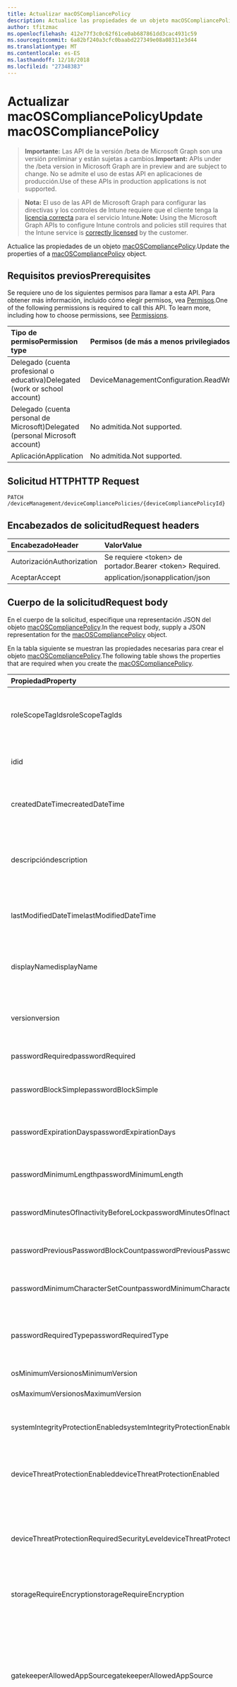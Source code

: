 ```yaml
---
title: Actualizar macOSCompliancePolicy
description: Actualice las propiedades de un objeto macOSCompliancePolicy.
author: tfitzmac
ms.openlocfilehash: 412e77f3c0c62f61ce0ab687861dd3cac4931c59
ms.sourcegitcommit: 6a82bf240a3cfc0baabd227349e08a08311e3d44
ms.translationtype: MT
ms.contentlocale: es-ES
ms.lasthandoff: 12/18/2018
ms.locfileid: "27348383"
---
```

# <a name="update-macoscompliancepolicy"></a><span data-ttu-id="749f7-103">Actualizar macOSCompliancePolicy</span><span class="sxs-lookup"><span data-stu-id="749f7-103">Update macOSCompliancePolicy</span></span>

> <span data-ttu-id="749f7-104">**Importante:** Las API de la versión /beta de Microsoft Graph son una versión preliminar y están sujetas a cambios.</span><span class="sxs-lookup"><span data-stu-id="749f7-104">**Important:** APIs under the /beta version in Microsoft Graph are in preview and are subject to change.</span></span> <span data-ttu-id="749f7-105">No se admite el uso de estas API en aplicaciones de producción.</span><span class="sxs-lookup"><span data-stu-id="749f7-105">Use of these APIs in production applications is not supported.</span></span>

> <span data-ttu-id="749f7-106">**Nota:** El uso de las API de Microsoft Graph para configurar las directivas y los controles de Intune requiere que el cliente tenga la [licencia correcta](https://go.microsoft.com/fwlink/?linkid=839381) para el servicio Intune.</span><span class="sxs-lookup"><span data-stu-id="749f7-106">**Note:** Using the Microsoft Graph APIs to configure Intune controls and policies still requires that the Intune service is [correctly licensed](https://go.microsoft.com/fwlink/?linkid=839381) by the customer.</span></span>

<span data-ttu-id="749f7-107">Actualice las propiedades de un objeto [macOSCompliancePolicy](../resources/intune-deviceconfig-macoscompliancepolicy.md).</span><span class="sxs-lookup"><span data-stu-id="749f7-107">Update the properties of a [macOSCompliancePolicy](../resources/intune-deviceconfig-macoscompliancepolicy.md) object.</span></span>
## <a name="prerequisites"></a><span data-ttu-id="749f7-108">Requisitos previos</span><span class="sxs-lookup"><span data-stu-id="749f7-108">Prerequisites</span></span>
<span data-ttu-id="749f7-p102">Se requiere uno de los siguientes permisos para llamar a esta API. Para obtener más información, incluido cómo elegir permisos, vea [Permisos](/graph/permissions-reference).</span><span class="sxs-lookup"><span data-stu-id="749f7-p102">One of the following permissions is required to call this API. To learn more, including how to choose permissions, see [Permissions](/graph/permissions-reference).</span></span>

|<span data-ttu-id="749f7-111">Tipo de permiso</span><span class="sxs-lookup"><span data-stu-id="749f7-111">Permission type</span></span>|<span data-ttu-id="749f7-112">Permisos (de más a menos privilegiados)</span><span class="sxs-lookup"><span data-stu-id="749f7-112">Permissions (from most to least privileged)</span></span>|
|:---|:---|
|<span data-ttu-id="749f7-113">Delegado (cuenta profesional o educativa)</span><span class="sxs-lookup"><span data-stu-id="749f7-113">Delegated (work or school account)</span></span>|<span data-ttu-id="749f7-114">DeviceManagementConfiguration.ReadWrite.All</span><span class="sxs-lookup"><span data-stu-id="749f7-114">DeviceManagementConfiguration.ReadWrite.All</span></span>|
|<span data-ttu-id="749f7-115">Delegado (cuenta personal de Microsoft)</span><span class="sxs-lookup"><span data-stu-id="749f7-115">Delegated (personal Microsoft account)</span></span>|<span data-ttu-id="749f7-116">No admitida.</span><span class="sxs-lookup"><span data-stu-id="749f7-116">Not supported.</span></span>|
|<span data-ttu-id="749f7-117">Aplicación</span><span class="sxs-lookup"><span data-stu-id="749f7-117">Application</span></span>|<span data-ttu-id="749f7-118">No admitida.</span><span class="sxs-lookup"><span data-stu-id="749f7-118">Not supported.</span></span>|

## <a name="http-request"></a><span data-ttu-id="749f7-119">Solicitud HTTP</span><span class="sxs-lookup"><span data-stu-id="749f7-119">HTTP Request</span></span>
<!-- {
  "blockType": "ignored"
}
-->
``` http
PATCH /deviceManagement/deviceCompliancePolicies/{deviceCompliancePolicyId}
```

## <a name="request-headers"></a><span data-ttu-id="749f7-120">Encabezados de solicitud</span><span class="sxs-lookup"><span data-stu-id="749f7-120">Request headers</span></span>
|<span data-ttu-id="749f7-121">Encabezado</span><span class="sxs-lookup"><span data-stu-id="749f7-121">Header</span></span>|<span data-ttu-id="749f7-122">Valor</span><span class="sxs-lookup"><span data-stu-id="749f7-122">Value</span></span>|
|:---|:---|
|<span data-ttu-id="749f7-123">Autorización</span><span class="sxs-lookup"><span data-stu-id="749f7-123">Authorization</span></span>|<span data-ttu-id="749f7-124">Se requiere &lt;token&gt; de portador.</span><span class="sxs-lookup"><span data-stu-id="749f7-124">Bearer &lt;token&gt; Required.</span></span>|
|<span data-ttu-id="749f7-125">Aceptar</span><span class="sxs-lookup"><span data-stu-id="749f7-125">Accept</span></span>|<span data-ttu-id="749f7-126">application/json</span><span class="sxs-lookup"><span data-stu-id="749f7-126">application/json</span></span>|

## <a name="request-body"></a><span data-ttu-id="749f7-127">Cuerpo de la solicitud</span><span class="sxs-lookup"><span data-stu-id="749f7-127">Request body</span></span>
<span data-ttu-id="749f7-128">En el cuerpo de la solicitud, especifique una representación JSON del objeto [macOSCompliancePolicy](../resources/intune-deviceconfig-macoscompliancepolicy.md).</span><span class="sxs-lookup"><span data-stu-id="749f7-128">In the request body, supply a JSON representation for the [macOSCompliancePolicy](../resources/intune-deviceconfig-macoscompliancepolicy.md) object.</span></span>

<span data-ttu-id="749f7-129">En la tabla siguiente se muestran las propiedades necesarias para crear el objeto [macOSCompliancePolicy](../resources/intune-deviceconfig-macoscompliancepolicy.md).</span><span class="sxs-lookup"><span data-stu-id="749f7-129">The following table shows the properties that are required when you create the [macOSCompliancePolicy](../resources/intune-deviceconfig-macoscompliancepolicy.md).</span></span>

|<span data-ttu-id="749f7-130">Propiedad</span><span class="sxs-lookup"><span data-stu-id="749f7-130">Property</span></span>|<span data-ttu-id="749f7-131">Tipo</span><span class="sxs-lookup"><span data-stu-id="749f7-131">Type</span></span>|<span data-ttu-id="749f7-132">Descripción</span><span class="sxs-lookup"><span data-stu-id="749f7-132">Description</span></span>|
|:---|:---|:---|
|<span data-ttu-id="749f7-133">roleScopeTagIds</span><span class="sxs-lookup"><span data-stu-id="749f7-133">roleScopeTagIds</span></span>|<span data-ttu-id="749f7-134">Colección String</span><span class="sxs-lookup"><span data-stu-id="749f7-134">String collection</span></span>|<span data-ttu-id="749f7-135">Lista de etiquetas de ámbito para esta instancia de entidad.</span><span class="sxs-lookup"><span data-stu-id="749f7-135">List of Scope Tags for this Entity instance.</span></span> <span data-ttu-id="749f7-136">Heredado de [deviceCompliancePolicy](../resources/intune-deviceconfig-devicecompliancepolicy.md).</span><span class="sxs-lookup"><span data-stu-id="749f7-136">Inherited from [deviceCompliancePolicy](../resources/intune-deviceconfig-devicecompliancepolicy.md)</span></span>|
|<span data-ttu-id="749f7-137">id</span><span class="sxs-lookup"><span data-stu-id="749f7-137">id</span></span>|<span data-ttu-id="749f7-138">String</span><span class="sxs-lookup"><span data-stu-id="749f7-138">String</span></span>|<span data-ttu-id="749f7-139">Clave de la entidad.</span><span class="sxs-lookup"><span data-stu-id="749f7-139">Key of the entity.</span></span> <span data-ttu-id="749f7-140">Heredado de [deviceCompliancePolicy](../resources/intune-deviceconfig-devicecompliancepolicy.md).</span><span class="sxs-lookup"><span data-stu-id="749f7-140">Inherited from [deviceCompliancePolicy](../resources/intune-deviceconfig-devicecompliancepolicy.md)</span></span>|
|<span data-ttu-id="749f7-141">createdDateTime</span><span class="sxs-lookup"><span data-stu-id="749f7-141">createdDateTime</span></span>|<span data-ttu-id="749f7-142">DateTimeOffset</span><span class="sxs-lookup"><span data-stu-id="749f7-142">DateTimeOffset</span></span>|<span data-ttu-id="749f7-143">Fecha y hora en la que se creó el objeto.</span><span class="sxs-lookup"><span data-stu-id="749f7-143">DateTime the object was created.</span></span> <span data-ttu-id="749f7-144">Heredado de [deviceCompliancePolicy](../resources/intune-deviceconfig-devicecompliancepolicy.md).</span><span class="sxs-lookup"><span data-stu-id="749f7-144">Inherited from [deviceCompliancePolicy](../resources/intune-deviceconfig-devicecompliancepolicy.md)</span></span>|
|<span data-ttu-id="749f7-145">descripción</span><span class="sxs-lookup"><span data-stu-id="749f7-145">description</span></span>|<span data-ttu-id="749f7-146">String</span><span class="sxs-lookup"><span data-stu-id="749f7-146">String</span></span>|<span data-ttu-id="749f7-147">Descripción proporcionada por el administrador de la configuración del dispositivo.</span><span class="sxs-lookup"><span data-stu-id="749f7-147">Admin provided description of the Device Configuration.</span></span> <span data-ttu-id="749f7-148">Heredado de [deviceCompliancePolicy](../resources/intune-deviceconfig-devicecompliancepolicy.md).</span><span class="sxs-lookup"><span data-stu-id="749f7-148">Inherited from [deviceCompliancePolicy](../resources/intune-deviceconfig-devicecompliancepolicy.md)</span></span>|
|<span data-ttu-id="749f7-149">lastModifiedDateTime</span><span class="sxs-lookup"><span data-stu-id="749f7-149">lastModifiedDateTime</span></span>|<span data-ttu-id="749f7-150">DateTimeOffset</span><span class="sxs-lookup"><span data-stu-id="749f7-150">DateTimeOffset</span></span>|<span data-ttu-id="749f7-151">Fecha y hora en la que se modificó el objeto por última vez.</span><span class="sxs-lookup"><span data-stu-id="749f7-151">DateTime the object was last modified.</span></span> <span data-ttu-id="749f7-152">Heredado de [deviceCompliancePolicy](../resources/intune-deviceconfig-devicecompliancepolicy.md).</span><span class="sxs-lookup"><span data-stu-id="749f7-152">Inherited from [deviceCompliancePolicy](../resources/intune-deviceconfig-devicecompliancepolicy.md)</span></span>|
|<span data-ttu-id="749f7-153">displayName</span><span class="sxs-lookup"><span data-stu-id="749f7-153">displayName</span></span>|<span data-ttu-id="749f7-154">String</span><span class="sxs-lookup"><span data-stu-id="749f7-154">String</span></span>|<span data-ttu-id="749f7-155">Nombre proporcionado por el administrador de la configuración del dispositivo.</span><span class="sxs-lookup"><span data-stu-id="749f7-155">Admin provided name of the device configuration.</span></span> <span data-ttu-id="749f7-156">Heredado de [deviceCompliancePolicy](../resources/intune-deviceconfig-devicecompliancepolicy.md).</span><span class="sxs-lookup"><span data-stu-id="749f7-156">Inherited from [deviceCompliancePolicy](../resources/intune-deviceconfig-devicecompliancepolicy.md)</span></span>|
|<span data-ttu-id="749f7-157">version</span><span class="sxs-lookup"><span data-stu-id="749f7-157">version</span></span>|<span data-ttu-id="749f7-158">Int32</span><span class="sxs-lookup"><span data-stu-id="749f7-158">Int32</span></span>|<span data-ttu-id="749f7-159">Versión de la configuración del dispositivo.</span><span class="sxs-lookup"><span data-stu-id="749f7-159">Version of the device configuration.</span></span> <span data-ttu-id="749f7-160">Heredado de [deviceCompliancePolicy](../resources/intune-deviceconfig-devicecompliancepolicy.md).</span><span class="sxs-lookup"><span data-stu-id="749f7-160">Inherited from [deviceCompliancePolicy](../resources/intune-deviceconfig-devicecompliancepolicy.md)</span></span>|
|<span data-ttu-id="749f7-161">passwordRequired</span><span class="sxs-lookup"><span data-stu-id="749f7-161">passwordRequired</span></span>|<span data-ttu-id="749f7-162">Boolean</span><span class="sxs-lookup"><span data-stu-id="749f7-162">Boolean</span></span>|<span data-ttu-id="749f7-163">Si quiere requerir o no una contraseña.</span><span class="sxs-lookup"><span data-stu-id="749f7-163">Whether or not to require a password.</span></span>|
|<span data-ttu-id="749f7-164">passwordBlockSimple</span><span class="sxs-lookup"><span data-stu-id="749f7-164">passwordBlockSimple</span></span>|<span data-ttu-id="749f7-165">Booleano</span><span class="sxs-lookup"><span data-stu-id="749f7-165">Boolean</span></span>|<span data-ttu-id="749f7-166">Indica si se van a bloquear las contraseñas simples.</span><span class="sxs-lookup"><span data-stu-id="749f7-166">Indicates whether or not to block simple passwords.</span></span>|
|<span data-ttu-id="749f7-167">passwordExpirationDays</span><span class="sxs-lookup"><span data-stu-id="749f7-167">passwordExpirationDays</span></span>|<span data-ttu-id="749f7-168">Int32</span><span class="sxs-lookup"><span data-stu-id="749f7-168">Int32</span></span>|<span data-ttu-id="749f7-169">Número de días antes de que expire la contraseña.</span><span class="sxs-lookup"><span data-stu-id="749f7-169">Number of days before the password expires.</span></span> <span data-ttu-id="749f7-170">Valores válidos de 1 a 65535</span><span class="sxs-lookup"><span data-stu-id="749f7-170">Valid values 1 to 65535</span></span>|
|<span data-ttu-id="749f7-171">passwordMinimumLength</span><span class="sxs-lookup"><span data-stu-id="749f7-171">passwordMinimumLength</span></span>|<span data-ttu-id="749f7-172">Int32</span><span class="sxs-lookup"><span data-stu-id="749f7-172">Int32</span></span>|<span data-ttu-id="749f7-173">Longitud mínima de la contraseña.</span><span class="sxs-lookup"><span data-stu-id="749f7-173">Minimum length of password.</span></span> <span data-ttu-id="749f7-174">Valores válidos de 4 a 14</span><span class="sxs-lookup"><span data-stu-id="749f7-174">Valid values 4 to 14</span></span>|
|<span data-ttu-id="749f7-175">passwordMinutesOfInactivityBeforeLock</span><span class="sxs-lookup"><span data-stu-id="749f7-175">passwordMinutesOfInactivityBeforeLock</span></span>|<span data-ttu-id="749f7-176">Int32</span><span class="sxs-lookup"><span data-stu-id="749f7-176">Int32</span></span>|<span data-ttu-id="749f7-177">Minutos de inactividad antes de que sea necesaria una contraseña.</span><span class="sxs-lookup"><span data-stu-id="749f7-177">Minutes of inactivity before a password is required.</span></span>|
|<span data-ttu-id="749f7-178">passwordPreviousPasswordBlockCount</span><span class="sxs-lookup"><span data-stu-id="749f7-178">passwordPreviousPasswordBlockCount</span></span>|<span data-ttu-id="749f7-179">Int32</span><span class="sxs-lookup"><span data-stu-id="749f7-179">Int32</span></span>|<span data-ttu-id="749f7-180">Número de contraseñas anteriores que bloquear.</span><span class="sxs-lookup"><span data-stu-id="749f7-180">Number of previous passwords to block.</span></span> <span data-ttu-id="749f7-181">Valores válidos de 1 a 24.</span><span class="sxs-lookup"><span data-stu-id="749f7-181">Valid values 1 to 24</span></span>|
|<span data-ttu-id="749f7-182">passwordMinimumCharacterSetCount</span><span class="sxs-lookup"><span data-stu-id="749f7-182">passwordMinimumCharacterSetCount</span></span>|<span data-ttu-id="749f7-183">Int32</span><span class="sxs-lookup"><span data-stu-id="749f7-183">Int32</span></span>|<span data-ttu-id="749f7-184">Número de juegos de caracteres necesarios en la contraseña.</span><span class="sxs-lookup"><span data-stu-id="749f7-184">The number of character sets required in the password.</span></span>|
|<span data-ttu-id="749f7-185">passwordRequiredType</span><span class="sxs-lookup"><span data-stu-id="749f7-185">passwordRequiredType</span></span>|[<span data-ttu-id="749f7-186">requiredPasswordType</span><span class="sxs-lookup"><span data-stu-id="749f7-186">requiredPasswordType</span></span>](../resources/intune-deviceconfig-requiredpasswordtype.md)|<span data-ttu-id="749f7-187">Tipo de contraseña necesaria.</span><span class="sxs-lookup"><span data-stu-id="749f7-187">The required password type.</span></span> <span data-ttu-id="749f7-188">Los valores posibles son: `deviceDefault`, `alphanumeric` y `numeric`.</span><span class="sxs-lookup"><span data-stu-id="749f7-188">Possible values are: `deviceDefault`, `alphanumeric`, `numeric`.</span></span>|
|<span data-ttu-id="749f7-189">osMinimumVersion</span><span class="sxs-lookup"><span data-stu-id="749f7-189">osMinimumVersion</span></span>|<span data-ttu-id="749f7-190">String</span><span class="sxs-lookup"><span data-stu-id="749f7-190">String</span></span>|<span data-ttu-id="749f7-191">Versión mínima de iOS.</span><span class="sxs-lookup"><span data-stu-id="749f7-191">Minimum IOS version.</span></span>|
|<span data-ttu-id="749f7-192">osMaximumVersion</span><span class="sxs-lookup"><span data-stu-id="749f7-192">osMaximumVersion</span></span>|<span data-ttu-id="749f7-193">String</span><span class="sxs-lookup"><span data-stu-id="749f7-193">String</span></span>|<span data-ttu-id="749f7-194">Versión máxima de iOS.</span><span class="sxs-lookup"><span data-stu-id="749f7-194">Maximum IOS version.</span></span>|
|<span data-ttu-id="749f7-195">systemIntegrityProtectionEnabled</span><span class="sxs-lookup"><span data-stu-id="749f7-195">systemIntegrityProtectionEnabled</span></span>|<span data-ttu-id="749f7-196">Booleano</span><span class="sxs-lookup"><span data-stu-id="749f7-196">Boolean</span></span>|<span data-ttu-id="749f7-197">Requiere que los dispositivos hayan habilitado la protección de integridad del sistema.</span><span class="sxs-lookup"><span data-stu-id="749f7-197">Require that devices have enabled system integrity protection.</span></span>|
|<span data-ttu-id="749f7-198">deviceThreatProtectionEnabled</span><span class="sxs-lookup"><span data-stu-id="749f7-198">deviceThreatProtectionEnabled</span></span>|<span data-ttu-id="749f7-199">Booleano</span><span class="sxs-lookup"><span data-stu-id="749f7-199">Boolean</span></span>|<span data-ttu-id="749f7-200">Requiere que los dispositivos hayan habilitado la protección contra amenazas de dispositivo.</span><span class="sxs-lookup"><span data-stu-id="749f7-200">Require that devices have enabled device threat protection .</span></span>|
|<span data-ttu-id="749f7-201">deviceThreatProtectionRequiredSecurityLevel</span><span class="sxs-lookup"><span data-stu-id="749f7-201">deviceThreatProtectionRequiredSecurityLevel</span></span>|[<span data-ttu-id="749f7-202">deviceThreatProtectionLevel</span><span class="sxs-lookup"><span data-stu-id="749f7-202">deviceThreatProtectionLevel</span></span>](../resources/intune-deviceconfig-devicethreatprotectionlevel.md)|<span data-ttu-id="749f7-203">Exigir que el nivel de riesgo mínimo de Mobile Threat Protection informe del no cumplimiento.</span><span class="sxs-lookup"><span data-stu-id="749f7-203">Require Mobile Threat Protection minimum risk level to report noncompliance.</span></span> <span data-ttu-id="749f7-204">Los valores posibles son: `unavailable`, `secured`, `low`, `medium`, `high` y `notSet`.</span><span class="sxs-lookup"><span data-stu-id="749f7-204">Possible values are: `unavailable`, `secured`, `low`, `medium`, `high`, `notSet`.</span></span>|
|<span data-ttu-id="749f7-205">storageRequireEncryption</span><span class="sxs-lookup"><span data-stu-id="749f7-205">storageRequireEncryption</span></span>|<span data-ttu-id="749f7-206">Booleano</span><span class="sxs-lookup"><span data-stu-id="749f7-206">Boolean</span></span>|<span data-ttu-id="749f7-207">Exige el cifrado en dispositivos Mac OS.</span><span class="sxs-lookup"><span data-stu-id="749f7-207">Require encryption on Mac OS devices.</span></span>|
|<span data-ttu-id="749f7-208">gatekeeperAllowedAppSource</span><span class="sxs-lookup"><span data-stu-id="749f7-208">gatekeeperAllowedAppSource</span></span>|[<span data-ttu-id="749f7-209">macOSGatekeeperAppSources</span><span class="sxs-lookup"><span data-stu-id="749f7-209">macOSGatekeeperAppSources</span></span>](../resources/intune-deviceconfig-macosgatekeeperappsources.md)|<span data-ttu-id="749f7-210">Del sistema y la configuración de privacidad que determina qué aplicaciones de ubicaciones de descarga se pueden ejecutar desde un dispositivo de Mac OS.</span><span class="sxs-lookup"><span data-stu-id="749f7-210">System and Privacy setting that determines which download locations apps can be run from on a macOS device.</span></span> <span data-ttu-id="749f7-211">Los valores posibles son: `notConfigured`, `macAppStore`, `macAppStoreAndIdentifiedDevelopers` y `anywhere`.</span><span class="sxs-lookup"><span data-stu-id="749f7-211">Possible values are: `notConfigured`, `macAppStore`, `macAppStoreAndIdentifiedDevelopers`, `anywhere`.</span></span>|
|<span data-ttu-id="749f7-212">firewallEnabled</span><span class="sxs-lookup"><span data-stu-id="749f7-212">firewallEnabled</span></span>|<span data-ttu-id="749f7-213">Boolean</span><span class="sxs-lookup"><span data-stu-id="749f7-213">Boolean</span></span>|<span data-ttu-id="749f7-214">Si el firewall se debe habilitar o no.</span><span class="sxs-lookup"><span data-stu-id="749f7-214">Whether the firewall should be enabled or not.</span></span>|
|<span data-ttu-id="749f7-215">firewallBlockAllIncoming</span><span class="sxs-lookup"><span data-stu-id="749f7-215">firewallBlockAllIncoming</span></span>|<span data-ttu-id="749f7-216">Boolean</span><span class="sxs-lookup"><span data-stu-id="749f7-216">Boolean</span></span>|<span data-ttu-id="749f7-217">Corresponde a la opción "Bloquear todas las conexiones entrantes".</span><span class="sxs-lookup"><span data-stu-id="749f7-217">Corresponds to the “Block all incoming connections” option.</span></span>|
|<span data-ttu-id="749f7-218">firewallEnableStealthMode</span><span class="sxs-lookup"><span data-stu-id="749f7-218">firewallEnableStealthMode</span></span>|<span data-ttu-id="749f7-219">Boolean</span><span class="sxs-lookup"><span data-stu-id="749f7-219">Boolean</span></span>|<span data-ttu-id="749f7-220">Corresponde a "Habilitar modo silencioso".</span><span class="sxs-lookup"><span data-stu-id="749f7-220">Corresponds to “Enable stealth mode.”</span></span>|



## <a name="response"></a><span data-ttu-id="749f7-221">Respuesta</span><span class="sxs-lookup"><span data-stu-id="749f7-221">Response</span></span>
<span data-ttu-id="749f7-222">Si se ejecuta correctamente, este método devuelve un código de respuesta `200 OK` y un objeto [macOSCompliancePolicy](../resources/intune-deviceconfig-macoscompliancepolicy.md) actualizado en el cuerpo de la respuesta.</span><span class="sxs-lookup"><span data-stu-id="749f7-222">If successful, this method returns a `200 OK` response code and an updated [macOSCompliancePolicy](../resources/intune-deviceconfig-macoscompliancepolicy.md) object in the response body.</span></span>

## <a name="example"></a><span data-ttu-id="749f7-223">Ejemplo</span><span class="sxs-lookup"><span data-stu-id="749f7-223">Example</span></span>
### <a name="request"></a><span data-ttu-id="749f7-224">Solicitud</span><span class="sxs-lookup"><span data-stu-id="749f7-224">Request</span></span>
<span data-ttu-id="749f7-225">Aquí tiene un ejemplo de la solicitud.</span><span class="sxs-lookup"><span data-stu-id="749f7-225">Here is an example of the request.</span></span>
``` http
PATCH https://graph.microsoft.com/beta/deviceManagement/deviceCompliancePolicies/{deviceCompliancePolicyId}
Content-type: application/json
Content-length: 963

{
  "roleScopeTagIds": [
    "Role Scope Tag Ids value"
  ],
  "description": "Description value",
  "lastModifiedDateTime": "2017-01-01T00:00:35.1329464-08:00",
  "displayName": "Display Name value",
  "version": 7,
  "passwordRequired": true,
  "passwordBlockSimple": true,
  "passwordExpirationDays": 6,
  "passwordMinimumLength": 5,
  "passwordMinutesOfInactivityBeforeLock": 5,
  "passwordPreviousPasswordBlockCount": 2,
  "passwordMinimumCharacterSetCount": 0,
  "passwordRequiredType": "alphanumeric",
  "osMinimumVersion": "Os Minimum Version value",
  "osMaximumVersion": "Os Maximum Version value",
  "systemIntegrityProtectionEnabled": true,
  "deviceThreatProtectionEnabled": true,
  "deviceThreatProtectionRequiredSecurityLevel": "secured",
  "storageRequireEncryption": true,
  "gatekeeperAllowedAppSource": "macAppStore",
  "firewallEnabled": true,
  "firewallBlockAllIncoming": true,
  "firewallEnableStealthMode": true
}
```

### <a name="response"></a><span data-ttu-id="749f7-226">Respuesta</span><span class="sxs-lookup"><span data-stu-id="749f7-226">Response</span></span>
<span data-ttu-id="749f7-p116">Aquí tiene un ejemplo de la respuesta. Nota: Puede que el objeto de respuesta que aparece aquí se trunque para abreviar. Todas las propiedades se devolverán de una llamada real.</span><span class="sxs-lookup"><span data-stu-id="749f7-p116">Here is an example of the response. Note: The response object shown here may be truncated for brevity. All of the properties will be returned from an actual call.</span></span>
``` http
HTTP/1.1 200 OK
Content-Type: application/json
Content-Length: 1131

{
  "@odata.type": "#microsoft.graph.macOSCompliancePolicy",
  "roleScopeTagIds": [
    "Role Scope Tag Ids value"
  ],
  "id": "ddbadff3-dff3-ddba-f3df-baddf3dfbadd",
  "createdDateTime": "2017-01-01T00:02:43.5775965-08:00",
  "description": "Description value",
  "lastModifiedDateTime": "2017-01-01T00:00:35.1329464-08:00",
  "displayName": "Display Name value",
  "version": 7,
  "passwordRequired": true,
  "passwordBlockSimple": true,
  "passwordExpirationDays": 6,
  "passwordMinimumLength": 5,
  "passwordMinutesOfInactivityBeforeLock": 5,
  "passwordPreviousPasswordBlockCount": 2,
  "passwordMinimumCharacterSetCount": 0,
  "passwordRequiredType": "alphanumeric",
  "osMinimumVersion": "Os Minimum Version value",
  "osMaximumVersion": "Os Maximum Version value",
  "systemIntegrityProtectionEnabled": true,
  "deviceThreatProtectionEnabled": true,
  "deviceThreatProtectionRequiredSecurityLevel": "secured",
  "storageRequireEncryption": true,
  "gatekeeperAllowedAppSource": "macAppStore",
  "firewallEnabled": true,
  "firewallBlockAllIncoming": true,
  "firewallEnableStealthMode": true
}
```





